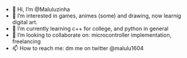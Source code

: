 - 👋 Hi, I’m @Maluluzinha
- 👀 I’m interested in games, animes (some) and drawing, now learnig digital art.
- 🌱 I’m currently learning c++ for college, and python in general
- 💞️ I’m looking to collaborate on: microcontroller implementation, freelancing
- 📫 How to reach me: dm me on twitter @malulu1604

<!---
Maluluzinha/Maluluzinha is a ✨ special ✨ repository because its `README.md` (this file) appears on your GitHub profile.
You can click the Preview link to take a look at your changes.
--->
